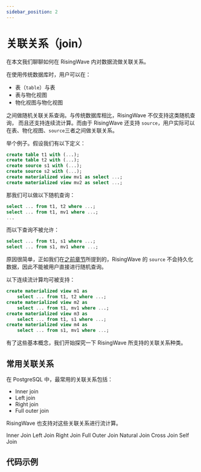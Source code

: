 ```yaml
---
sidebar_position: 2
---
```


# 关联关系（join）

在本文我们聊聊如何在 RisingWave 内对数据流做关联关系。

在使用传统数据库时，用户可以在：
* 表（`table`）与表
* 表与物化视图
* 物化视图与物化视图

之间做随机关联关系查询。与传统数据库相比，RisingWave 不仅支持这类随机查询，
而且还支持连续流计算。而由于 RisingWave 还支持 `source`，用户实际可以在表、物化视图、`source`三者之间做关联关系。

举个例子。假设我们有以下定义：

```sql
create table t1 with (...);
create table t2 with (...);
create source s1 with (...);
create source s2 with (...);
create materialized view mv1 as select ...;
create materialized view mv2 as select ...;
```

那我们可以做以下随机查询：
```sql
select ... from t1, t2 where ...;
select ... from t1, mv1 where ...;
...
```

而以下查询不被允许：
```sql
select ... from t1, s1 where ...;
select ... from s1, mv1 where ...;
```

原因很简单，正如我们在[之前章节](../basics/ingestion)所提到的，RisingWave 的 `source` 不会持久化数据，因此不能被用户直接进行随机查询。

以下连续流计算均可被支持：
```sql
create materialized view m1 as 
	select ... from t1, t2 where ...;
create materialized view m2 as 
	select ... from t1, mv1 where ...;
create materialized view m3 as 
	select ... from t1, s1 where ...;
create materialized view m4 as 
	select ... from s1, mv1 where ...;
```

有了这些基本概念，我们开始探究一下 RisingWave 所支持的关联关系种类。

## 常用关联关系

在 PostgreSQL 中，最常用的关联关系包括：

* Inner join
* Left join
* Right join
* Full outer join

RisingWave 也支持对这些关联关系进行流计算。

Inner Join
Left Join
Right Join
Full Outer Join
Natural Join
Cross Join
Self Join


## 代码示例
